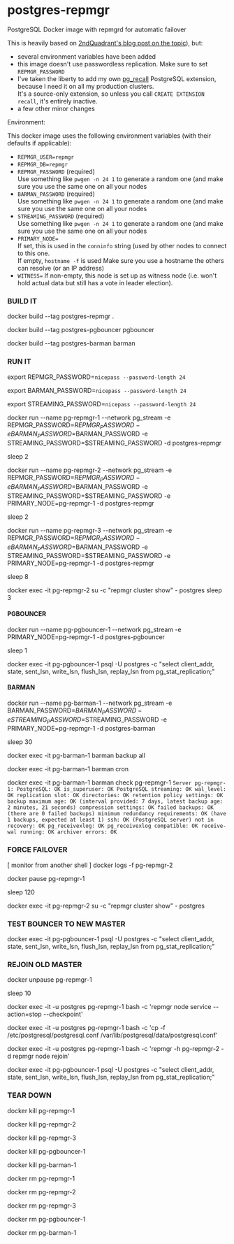 # postgres-repmgr
PostgreSQL Docker image with repmgrd for automatic failover

This is heavily based on [2ndQuadrant's blog post on the topic](https://blog.2ndquadrant.com/pg-phriday-getting-rad-docker-part-3/)), but:

- several environment variables have been added
- this image doesn't use passwordless replication. Make sure to set `REPMGR_PASSWORD`
- I've taken the liberty to add my own [pg_recall](https://github.com/mreithub/pg_recall) PostgreSQL extension, because I need it on all my production clusters.  
  It's a source-only extension, so unless you call `CREATE EXTENSION recall`, it's entirely inactive.
- a few other minor changes

Environment:

This docker image uses the following environment variables (with their defaults if applicable):

- `REPMGR_USER=repmgr`
- `REPMGR_DB=repmgr`
- `REPMGR_PASSWORD` (required)  
  Use something like `pwgen -n 24 1` to generate a random one (and make sure you use the same one on all your nodes
- `BARMAN_PASSWORD` (required)  
  Use something like `pwgen -n 24 1` to generate a random one (and make sure you use the same one on all your nodes
- `STREAMING_PASSWORD` (required)  
  Use something like `pwgen -n 24 1` to generate a random one (and make sure you use the same one on all your nodes
- `PRIMARY_NODE=`  
  If set, this is used in the `conninfo` string (used by other nodes to connect to this one.  
  If empty, `hostname -f` is used
  Make sure you use a hostname the others can resolve (or an IP address)
- `WITNESS=`
  If non-empty, this node is set up as witness node (i.e. won't hold actual data but still has a vote in leader election).  
  

### BUILD IT
docker build --tag postgres-repmgr .

docker build --tag postgres-pgbouncer pgbouncer

docker build --tag postgres-barman barman

### RUN IT
export REPMGR_PASSWORD=`nicepass --password-length 24`

export BARMAN_PASSWORD=`nicepass --password-length 24`

export STREAMING_PASSWORD=`nicepass --password-length 24`

docker run --name pg-repmgr-1 --network pg_stream -e REPMGR_PASSWORD=$REPMGR_PASSWORD -e BARMAN_PASSWORD=$BARMAN_PASSWORD -e STREAMING_PASSWORD=$STREAMING_PASSWORD -d postgres-repmgr

sleep 2

docker run --name pg-repmgr-2 --network pg_stream -e REPMGR_PASSWORD=$REPMGR_PASSWORD -e BARMAN_PASSWORD=$BARMAN_PASSWORD -e STREAMING_PASSWORD=$STREAMING_PASSWORD -e PRIMARY_NODE=pg-repmgr-1 -d postgres-repmgr

sleep 2

docker run --name pg-repmgr-3 --network pg_stream -e REPMGR_PASSWORD=$REPMGR_PASSWORD -e BARMAN_PASSWORD=$BARMAN_PASSWORD -e STREAMING_PASSWORD=$STREAMING_PASSWORD -e PRIMARY_NODE=pg-repmgr-1 -d postgres-repmgr

sleep 8

docker exec -it pg-repmgr-2 su -c "repmgr cluster show" - postgres
sleep 3


#### PGBOUNCER
docker run --name pg-pgbouncer-1 --network pg_stream -e PRIMARY_NODE=pg-repmgr-1 -d postgres-pgbouncer

sleep 1

docker exec -it pg-pgbouncer-1 psql -U postgres -c "select client_addr, state, sent_lsn, write_lsn, flush_lsn, replay_lsn from pg_stat_replication;"

#### BARMAN
docker run --name pg-barman-1 --network pg_stream -e BARMAN_PASSWORD=$BARMAN_PASSWORD -e STREAMING_PASSWORD=$STREAMING_PASSWORD -e PRIMARY_NODE=pg-repmgr-1 -d postgres-barman

sleep 30

docker exec -it pg-barman-1 barman backup all

docker exec -it pg-barman-1 barman cron

docker exec -it pg-barman-1 barman check pg-repmgr-1
`Server pg-repmgr-1:
	PostgreSQL: OK
	is_superuser: OK
	PostgreSQL streaming: OK
	wal_level: OK
	replication slot: OK
	directories: OK
	retention policy settings: OK
	backup maximum age: OK (interval provided: 7 days, latest backup age: 2 minutes, 21 seconds)
	compression settings: OK
	failed backups: OK (there are 0 failed backups)
	minimum redundancy requirements: OK (have 1 backups, expected at least 1)
	ssh: OK (PostgreSQL server)
	not in recovery: OK
	pg_receivexlog: OK
	pg_receivexlog compatible: OK
	receive-wal running: OK
	archiver errors: OK`


### FORCE FAILOVER
[ monitor from another shell ] docker logs -f pg-repmgr-2

docker pause pg-repmgr-1

sleep 120

docker exec -it pg-repmgr-2 su -c "repmgr cluster show" - postgres

### TEST BOUNCER TO NEW MASTER
docker exec -it pg-pgbouncer-1 psql -U postgres -c "select client_addr, state, sent_lsn, write_lsn, flush_lsn, replay_lsn from pg_stat_replication;"

### REJOIN OLD MASTER
docker unpause pg-repmgr-1

sleep 10

docker exec -it -u postgres pg-repmgr-1 bash -c 'repmgr node service --action=stop --checkpoint'

docker exec -it -u postgres pg-repmgr-1 bash -c 'cp -f /etc/postgresql/postgresql.conf /var/lib/postgresql/data/postgresql.conf'

docker exec -it -u postgres pg-repmgr-1 bash -c 'repmgr -h pg-repmgr-2 -d repmgr node rejoin'

docker exec -it pg-pgbouncer-1 psql -U postgres -c "select client_addr, state, sent_lsn, write_lsn, flush_lsn, replay_lsn from pg_stat_replication;"


### TEAR DOWN
docker kill pg-repmgr-1

docker kill pg-repmgr-2

docker kill pg-repmgr-3

docker kill pg-pgbouncer-1

docker kill pg-barman-1

docker rm pg-repmgr-1

docker rm pg-repmgr-2

docker rm pg-repmgr-3

docker rm pg-pgbouncer-1

docker rm pg-barman-1
